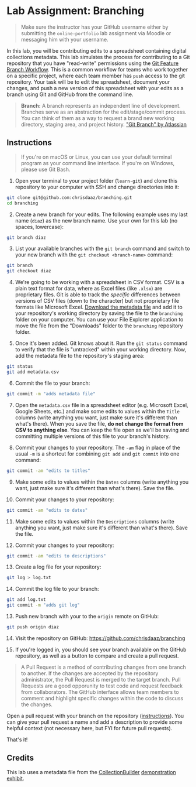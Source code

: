 # Lab Assignment: Branching

> Make sure the instructor has your GitHub username either by submitting the `online-portfolio` lab assignment via Moodle or messaging him with your username. 

In this lab, you will be contributing edits to a spreadsheet containing digital collections metadata. This lab simulates the process for contributing to a Git repository that you have "read-write" permissions using the [Git Feature Branch Workflow](https://www.atlassian.com/git/tutorials/comparing-workflows/feature-branch-workflow). This is a common workflow for teams who work together on a specific project, where each team member has `push` access to the git repository. Your task will be to edit the spreadsheet, document your changes, and push a new version of this spreadsheet with your edits as a branch using Git and GitHub from the command line. 

> **Branch:** A branch represents an independent line of development. Branches serve as an abstraction for the edit/stage/commit process. You can think of them as a way to request a brand new working directory, staging area, and project history. ["Git Branch" by Atlassian](https://www.atlassian.com/git/tutorials/using-branches)

## Instructions

> If you're on macOS or Linux, you can use your default terminal program as your command line interface. If you're on Windows, please use Git Bash. 

1. Open your terminal to your project folder (`learn-git`) and clone this repository to your computer with SSH and change directories into it:

```bash
git clone git@github.com:chrisdaaz/branching.git
cd branching
```

2. Create a new branch for your edits. The following example uses my last name (`diaz`) as the new branch name. Use your own for this lab (no spaces, lowercase):

```bash
git branch diaz
```

3. List your available branches with the `git branch` command and switch to your new branch with the `git checkout <branch-name>` command:

```bash
git branch
git checkout diaz
```

4. We're going to be working with a spreadsheet in CSV format. CSV is a plain text format for data, where as Excel files (like `.xlsx`) are proprietary files. Git is able to track the _specific_ differences between versions of CSV files (down to the character) but not proprietary file formats like Microsoft Excel. [Download the metadata file](https://docs.google.com/spreadsheets/d/1TCcrJ3-Vx_rRb2XzoHmzHiDkz1ZWsWw8bmsXSmMPTcY/edit?usp=sharing) and add it to your repository's working directory by saving the file to the `branching` folder on your computer. You can use your File Explorer application to move the file from the "Downloads" folder to the `branching` repository folder.

5. Once it's been added. Git knows about it. Run the `git status` command to verify that the file is "untracked" within your working directory. Now, add the metadata file to the repository's staging area:

```bash
git status
git add metadata.csv
```

6. Commit the file to your branch:

```bash
git commit -m "adds metadata file"
```

7. Open the `metadata.csv` file in a spreadsheet editor (e.g. Microsoft Excel, Google Sheets, etc.) and make some edits to values within the `Title` columns (write anything you want, just make sure it's different than what's there). When you save the file, **do not change the format from CSV to anything else**. You can keep the file open as we'll be saving and committing multiple versions of this file to your branch's history.

8. Commit your changes to your repository. The `-am` flag in place of the usual `-m` is a shortcut for combining `git add` and `git commit` into one command:

```bash
git commit -am "edits to titles"
```

9. Make some edits to values within the `Dates` columns (write anything you want, just make sure it's different than what's there). Save the file. 

10. Commit your changes to your repository:

```bash
git commit -am "edits to dates"
```

11. Make some edits to values within the `Descriptions` columns (write anything you want, just make sure it's different than what's there). Save the file.

12. Commit your changes to your repository:

```bash
git commit -am "edits to descriptions"
```

13. Create a log file for your repository:

```bash
git log > log.txt
```

14. Commit the log file to your branch:

```bash
git add log.txt
git commit -m "adds git log"
```

13. Push new branch with your to the `origin` remote on GitHub:

```bash
git push origin diaz
```

14. Visit the repository on GitHub: https://github.com/chrisdaaz/branching

15. If you're logged in, you should see your branch available on the GitHub repository, as well as a button to compare and create a pull request. 

> A Pull Request is a method of contributing changes from one branch to another. If the changes are accepted by the repository administrator, the Pull Request is merged to the target branch. Pull Requests are a good opporunity to test code and request feedback from collaborators. The GitHub interface allows team members to comment and highlight specific changes within the code to discuss the changes.

Open a pull request with your branch on the repository ([instructions](https://docs.github.com/en/free-pro-team@latest/github/collaborating-with-issues-and-pull-requests/creating-a-pull-request)). You can give your pull request a name and add a description to provide some helpful context (not necessary here, but FYI for future pull requests). 

That's it!

## Credits

This lab uses a metadata file from the [CollectionBuilder](https://collectionbuilder.github.io/) [demonstration exhibit](https://collectionbuilder.github.io/collectionbuilder-gh/data.html).
